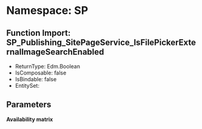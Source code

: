 # Namespace: SP

## Function Import: SP_Publishing_SitePageService_IsFilePickerExternalImageSearchEnabled

- ReturnType: Edm.Boolean
- IsComposable: false
- IsBindable: false
- EntitySet: 

## Parameters

**Availability matrix**

